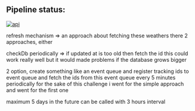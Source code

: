 
## Pipeline status:

[![api](https://github.com/dogabudak/parcellab/actions/workflows/workflow.yaml/badge.svg)](https://github.com/dogabudak/parcellab/actions/workflows/workflow.yaml)


refresh mechanism =>
an approach about fetching these weathers there 2 approaches, either

checkDb periodically => if updated at is too old then fetch the id
this could work really well but it would made problems if the database grows bigger

2 option, create something like an event queue and register tracking ids to event queue and
fetch the ids from this event queue every 5 minutes periodically for the sake of this challenge i went for the simple approach and went for the first one

maximum 5 days in the future can be called with 3 hours interval




